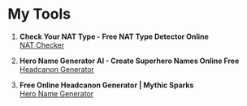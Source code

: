 # My Tools

1. **Check Your NAT Type - Free NAT Type Detector Online**  
   [NAT Checker](https://natchecker.com)

2. **Hero Name Generator AI - Create Superhero Names Online Free**  
   [Headcanon Generator](https://headcanon.online)

3. **Free Online Headcanon Generator | Mythic Sparks**  
   [Hero Name Generator](https://heronamegenerator.online)
